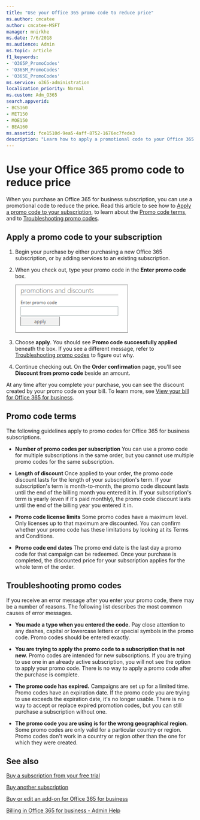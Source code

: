 ```yaml
---
title: "Use your Office 365 promo code to reduce price"
ms.author: cmcatee
author: cmcatee-MSFT
manager: mnirkhe
ms.date: 7/6/2018
ms.audience: Admin
ms.topic: article
f1_keywords:
- 'O365P_PromoCodes'
- 'O365M_PromoCodes'
- 'O365E_PromoCodes'
ms.service: o365-administration
localization_priority: Normal
ms.custom: Adm_O365
search.appverid:
- BCS160
- MET150
- MOE150
- BEA160
ms.assetid: fce1510d-9ea5-4aff-8752-1676ec7fede3
description: "Learn how to apply a promotional code to your Office 365 subscription to reduce price, and how to troubleshoot promo code in case of any error."
---
```


# Use your Office 365 promo code to reduce price

When you purchase an Office 365 for business subscription, you can use a promotional code to reduce the price. Read this article to see how to [Apply a promo code to your subscription](use-a-promo-code.md#BKMK_ApplyPromoCode), to learn about the [Promo code terms](use-a-promo-code.md#__promo_code_terms), and to [Troubleshooting promo codes](use-a-promo-code.md#__troubleshooting_promo_codes).
  
## Apply a promo code to your subscription
<a name="BKMK_ApplyPromoCode"> </a>

1. Begin your purchase by either purchasing a new Office 365 subscription, or by adding services to an existing subscription.
    
2. When you check out, type your promo code in the **Enter promo code** box. 
    
    ![Image of the Enter promo code text box](../media/ed3194b0-47ce-44a8-84de-fd01d005c920.png)
  
3. Choose **apply**. You should see **Promo code successfully applied** beneath the box. If you see a different message, refer to [Troubleshooting promo codes](use-a-promo-code.md#__troubleshooting_promo_codes) to figure out why. 
    
4. Continue checking out. On the **Order confirmation** page, you'll see **Discount from promo code** beside an amount. 
    
At any time after you complete your purchase, you can see the discount created by your promo code on your bill. To learn more, see [View your bill for Office 365 for business](../subscriptions-and-billing/view-your-bill-or-invoice.md).
  
## Promo code terms
<a name="__promo_code_terms"> </a>

The following guidelines apply to promo codes for Office 365 for business subscriptions.
  
- **Number of promo codes per subscription** You can use a promo code for multiple subscriptions in the same order, but you cannot use multiple promo codes for the same subscription. 
    
- **Length of discount** Once applied to your order, the promo code discount lasts for the length of your subscription's term. If your subscription's term is month-to-month, the promo code discount lasts until the end of the billing month you entered it in. If your subscription's term is yearly (even if it's paid monthly), the promo code discount lasts until the end of the billing year you entered it in. 
    
- **Promo code license limits** Some promo codes have a maximum level. Only licenses up to that maximum are discounted. You can confirm whether your promo code has these limitations by looking at its Terms and Conditions. 
    
- **Promo code end dates** The promo end date is the last day a promo code for that campaign can be redeemed. Once your purchase is completed, the discounted price for your subscription applies for the whole term of the order. 
    
## Troubleshooting promo codes
<a name="__troubleshooting_promo_codes"> </a>

If you receive an error message after you enter your promo code, there may be a number of reasons. The following list describes the most common causes of error messages.
  
- **You made a typo when you entered the code.** Pay close attention to any dashes, capital or lowercase letters or special symbols in the promo code. Promo codes should be entered exactly.
  
- **You are trying to apply the promo code to a subscription that is not new.** Promo codes are intended for new subscriptions. If you are trying to use one in an already active subscription, you will not see the option to apply your promo code. There is no way to apply a promo code after the purchase is complete.
  
- **The promo code has expired.** Campaigns are set up for a limited time. Promo codes have an expiration date. If the promo code you are trying to use exceeds the expiration date, it's no longer usable. There is no way to accept or replace expired promotion codes, but you can still purchase a subscription without one.
  
- **The promo code you are using is for the wrong geographical region.** Some promo codes are only valid for a particular country or region. Promo codes don't work in a country or region other than the one for which they were created.
  
## See also
<a name="BKMK_ContactSupport"> </a>

[Buy a subscription from your free trial](../subscriptions-and-billing/buy-a-subscription-from-your-free-trial.md)
  
[Buy another subscription](../subscriptions-and-billing/buy-another-subscription.md)
  
[Buy or edit an add-on for Office 365 for business](../subscriptions-and-billing/buy-or-edit-an-add-on.md)
  
[Billing in Office 365 for business - Admin Help](../subscriptions-and-billing/subscriptions-and-billing.md)
